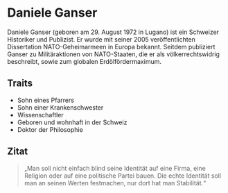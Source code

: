 # Daniele Ganser
Daniele Ganser (geboren am 29. August 1972 in Lugano) ist ein Schweizer Historiker und Publizist. Er wurde mit seiner 2005 veröffentlichten Dissertation NATO-Geheimarmeen in Europa bekannt. Seitdem publiziert Ganser zu Militäraktionen von NATO-Staaten, die er als völkerrechtswidrig beschreibt, sowie zum globalen Erdölfördermaximum.
## Traits
* Sohn eines Pfarrers
* Sohn einer Krankenschwester
* Wissenschaftler
* Geboren und wohnhaft in der Schweiz
* Doktor der Philosophie
## Zitat
> „Man soll nicht einfach blind seine Identität auf eine Firma, eine Religion oder auf eine politische Partei bauen. Die echte Identität soll man an seinen Werten festmachen, nur dort hat man Stabilität.“
